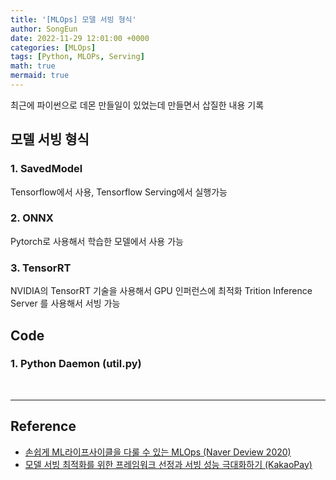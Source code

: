```yaml
---
title: '[MLOps] 모델 서빙 형식'
author: SongEun
date: 2022-11-29 12:01:00 +0000
categories: [MLOps]
tags: [Python, MLOPs, Serving]
math: true
mermaid: true
---
```


최근에 파이썬으로 데몬 만들일이 있었는데 만들면서 삽질한 내용 기록

## **모델 서빙 형식**

### 1. SavedModel

Tensorflow에서 사용, Tensorflow Serving에서 실행가능

### 2. ONNX

Pytorch로 사용해서 학습한 모델에서 사용 가능

### 3. TensorRT

NVIDIA의 TensorRT 기술을 사용해서 GPU 인퍼런스에 최적화
Trition Inference Server 를 사용해서 서빙 가능



## **Code**

### 1. Python Daemon (util.py)


<br>

___

## **Reference**

+ [손쉽게 ML라이프사이클을 다룰 수 있는 MLOps (Naver Deview 2020)](https://deview.kr/data/deview/session/attach/1500_T2_%EC%9C%A0%EC%8A%B9%ED%98%84_%EC%86%90%EC%89%BD%EA%B2%8C%20ML%EB%9D%BC%EC%9D%B4%ED%94%84%EC%82%AC%EC%9D%B4%ED%81%B4%EC%9D%84%20%EB%8B%A4%EB%A3%B0%20%EC%88%98%20%EC%9E%88%EB%8A%94%20MLOps.pdf)
+ [모델 서빙 최적화를 위한 프레임워크 선정과 서빙 성능 극대화하기 (KakaoPay)](https://tech.kakaopay.com/post/model-serving-framework/)

